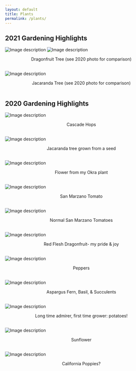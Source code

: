 ```yaml
---
layout: default
title: Plants
permalink: /plants/
---
```

## 2021 Gardening Highlights

![Image description](/images/2021_Dragonfruitflower.jpg)
![Image description](/images/2021_Dragonfruit.jpg)
<center>Dragonfruit Tree (see 2020 photo for comparison)</center>
<br>

![Image description](/images/2021_Jacaranda.jpg)
<center>Jacaranda Tree (see 2020 photo for comparison)</center>
<br>


## 2020 Gardening Highlights
![Image description](/images/2020_hops.png)
<center>Cascade Hops</center>
<br>

![Image description](/images/2020_jacaranda.png)
<center>Jacaranda tree grown from a seed </center>
<br>

![Image description](/images/2020_okra.png)
<center>Flower from my Okra plant</center>
<br>

![Image description](/images/2020_tomato.png)
<center>San Marzano Tomato </center>
<br>

![Image description](/images/2020_tomato1.png)
<center>Normal San Marzano Tomatoes</center>
<br>

![Image description](/images/2020_dragonfruit.png)
<center>Red Flesh Dragonfruit- my pride & joy</center>
<br>

![Image description](/images/2020_peppers.JPG)
<center>Peppers</center>
<br>

![Image description](/images/2020_succulent.png)
<center>Aspargus Fern, Basil, & Succulents</center>
<br>

![Image description](/images/2020_potato.png)
<center>Long time admirer, first time grower: potatoes!</center>
<br>

![Image description](/images/2020_sunflower.png)
<center>Sunflower</center>
<br>

![Image description](/images/2020_poppy.jpg)
<center>California Poppies?</center>
<br>

